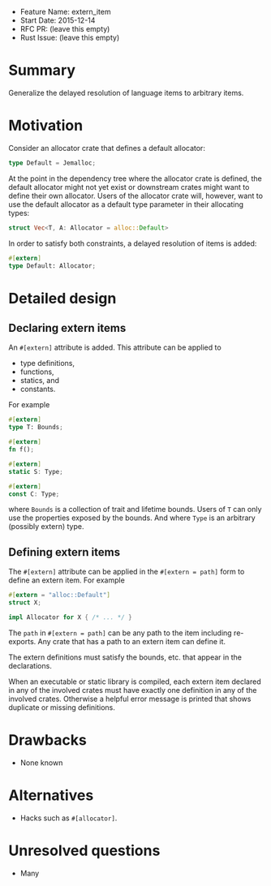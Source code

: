 - Feature Name: extern_item
- Start Date: 2015-12-14
- RFC PR: (leave this empty)
- Rust Issue: (leave this empty)

# Summary
[summary]: #summary

Generalize the delayed resolution of language items to arbitrary items.

# Motivation
[motivation]: #motivation

Consider an allocator crate that defines a default allocator:

```rust
type Default = Jemalloc;
```

At the point in the dependency tree where the allocator crate is defined, the
default allocator might not yet exist or downstream crates might want to define
their own allocator. Users of the allocator crate will, however, want to use the
default allocator as a default type parameter in their allocating types:

```rust
struct Vec<T, A: Allocator = alloc::Default>
```

In order to satisfy both constraints, a delayed resolution of items is added:

```rust
#[extern]
type Default: Allocator;
```

# Detailed design
[design]: #detailed-design

## Declaring extern items

An `#[extern]` attribute is added. This attribute can be applied to

* type definitions,
* functions,
* statics, and
* constants.

For example

```rust
#[extern]
type T: Bounds;

#[extern]
fn f();

#[extern]
static S: Type;

#[extern]
const C: Type;
```

where `Bounds` is a collection of trait and lifetime bounds. Users of `T` can
only use the properties exposed by the bounds. And where `Type` is an arbitrary
(possibly extern) type.

## Defining extern items

The `#[extern]` attribute can be applied in the `#[extern = path]` form to
define an extern item. For example

```rust
#[extern = "alloc::Default"]
struct X;

impl Allocator for X { /* ... */ }
```

The `path` in `#[extern = path]` can be any path to the item including
re-exports. Any crate that has a path to an extern item can define it.

The extern definitions must satisfy the bounds, etc. that appear in the
declarations.

When an executable or static library is compiled, each extern item declared in
any of the involved crates must have exactly one definition in any of the
involved crates. Otherwise a helpful error message is printed that shows
duplicate or missing definitions.

# Drawbacks
[drawbacks]: #drawbacks

* None known

# Alternatives
[alternatives]: #alternatives

* Hacks such as `#[allocator]`.

# Unresolved questions
[unresolved]: #unresolved-questions

* Many
